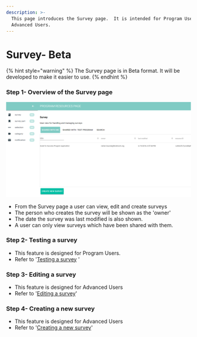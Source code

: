 ```yaml
---
description: >-
  This page introduces the Survey page.  It is intended for Program Users and
  Advanced Users.
---
```


# Survey- Beta

{% hint style="warning" %}
The Survey page is in Beta format.  It will be developed to make it easier to use.
{% endhint %}

### Step 1- Overview of the Survey page

![](../../../../.gitbook/assets/image%20%287%29.png)

* From the Survey page a user can view, edit and create surveys
* The person who creates the survey will be shown as the 'owner' 
* The date the survey was last modified is also shown.
* A user can only view surveys which have been shared with them.

### Step 2- Testing a survey

* This feature is designed for Program Users.
* Refer to '[Testing a survey](https://program-user-docs.preignition.org/~/edit/drafts/-LFSMEz9oM0G8lbetT5a/users-program-and-advanced/portfolio/resources/surveys/editing-an-existing-survey-beta) '

### Step 3-  Editing a survey

* This feature is designed for Advanced Users
* Refer to '[Editing a survey](https://program-user-docs.preignition.org/~/edit/drafts/-LFRkRW8iOUegS8qTKiM/users-program-and-advanced/portfolio/resources/surveys/editing-an-existing-survey-beta-1)'

### Step 4- Creating a new survey

* This feature is designed for Advanced Users
* Refer to '[Creating a new survey](https://program-user-docs.preignition.org/~/edit/drafts/-LFRkRW8iOUegS8qTKiM/users-program-and-advanced/portfolio/resources/surveys/creating-a-new-survey-beta)'

